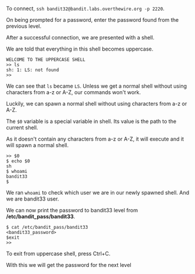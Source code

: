 To connect, `ssh bandit32@bandit.labs.overthewire.org -p 2220`.

On being prompted for a password, enter the password found from the previous level.

After a successful connection, we are presented with a shell.

We are told that everything in this shell becomes uppercase.

```
WELCOME TO THE UPPERCASE SHELL
>> ls
sh: 1: LS: not found
>>
```

We can see that `ls` became `LS`. Unless we get a normal shell without using characters from a-z or A-Z, our commands won't work.


Luckily, we can spawn a normal shell without using characters from a-z or A-Z.


The `$0` variable is a special variable in shell. Its value is the path to the current shell.

As it doesn't contain any characters from a-z or A-Z, it will execute and it will spawn a normal shell.

```
>> $0
$ echo $0
sh
$ whoami
bandit33
$
```

We ran `whoami` to check which user we are in our newly spawned shell. And we are bandit33 user.

We can now print the password to bandit33 level from **/etc/bandit_pass/bandit33**.


```
$ cat /etc/bandit_pass/bandit33
<bandit33_password>
$exit
>>
```

To exit from uppercase shell, press Ctrl+C.


With this we will get the password for the next level